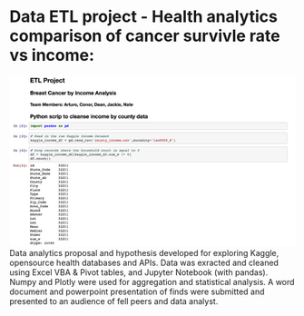 # Data ETL project - Health analytics comparison of cancer survivle rate vs income:
![image alt text](ETLpythonCode.jpg)
Data analytics proposal and hypothesis developed for exploring Kaggle, opensource health databases and APIs. Data was exracted and cleaned using Excel VBA & Pivot tables, and Jupyter Notebook (with pandas). Numpy and Plotly were used for aggregation and statistical analysis. A word document and powerpoint presentation of finds were submitted and presented to an audience of fell peers and data analyst.
